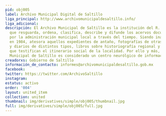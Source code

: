 ```yaml
---
pid: obj005
label: Archivo Municipal Digital de Saltillo
liga_principal: http://www.archivomunicipaldesaltillo.info/
liga_adicional: 
descripción: El Archivo Municipal de Saltillo es la institución del R. Ayuntamiento
  que resguarda, ordena, clasifica, describe y difunde los acervos documentales generados
  por la administración municipal local a través del tiempo. Siendo inaugurado oficialmente
  en 1984, atesora aquellos expedientes de antaño, fotografías de otras épocas, revistas
  y diarios de distintos tipos, libros sobre historiografí­a regional y planos antiguos
  que testifican el itinerario social de la localidad. Por ello y más, el Archivo
  Municipal de Saltillo es considerado un centro neurólgico de información.
creadorxs: Gobierno de Saltillo
información_de_contacto: informes@archivomunicipaldesaltillo.gob.mx
facebook: 
twitter: https://twitter.com/ArchivoSaltillo
instagram: 
estatus: activo
order: '004'
layout: united_item
collection: united
thumbnail: img/derivatives/simple/obj005/thumbnail.jpg
full: img/derivatives/simple/obj005/full.jpg
---
```


